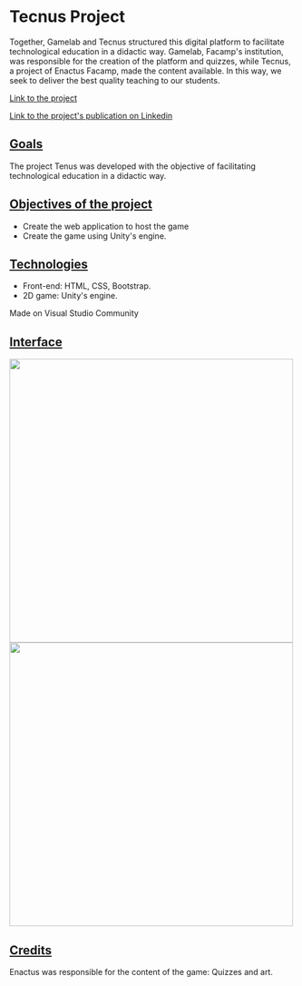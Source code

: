 # Tecnus Project

<p>Together, Gamelab and Tecnus structured this digital platform to facilitate technological education in a didactic way. Gamelab, Facamp's institution, was responsible for the creation of the platform and quizzes, while Tecnus, a project of Enactus Facamp, made the content available. In this way, we seek to deliver the best quality teaching to our students.</p>

[Link to the project](https://tecnusproject.netlify.app/)

[Link to the project's publication on Linkedin](https://www.linkedin.com/feed/update/urn:li:activity:7029229776720510976/?updateEntityUrn=urn%3Ali%3Afs_feedUpdate%3A%28V2%2Curn%3Ali%3Aactivity%3A7029229776720510976%29)

## <ins>Goals</ins>

<p>The project Tenus was developed with the objective of facilitating technological education in a didactic way.</p>

## <ins>Objectives of the project</ins>

- Create the web application to host the game
- Create the game using Unity's engine.

## <ins>Technologies</ins>

- Front-end: HTML, CSS, Bootstrap.
- 2D game: Unity's engine.
<p>Made on Visual Studio Community</p>

## <ins>Interface</ins>

<img src="https://github.com/brunobrunheroto/TecnusProject/assets/67275098/40f8348c-4a91-4cf6-bd28-3dc12183bd93" width="500" />

<img src="https://github.com/brunobrunheroto/TecnusProject/assets/67275098/6b660700-f5e8-46e4-b1d3-0773d884868e" width="500" />

## <ins>Credits</ins>

<p> Enactus was responsible for the content of the game: Quizzes and art.</p>
